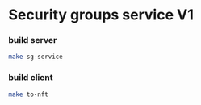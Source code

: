 # Security groups service V1

### build server
```bash
make sg-service
```

### build client
```bash
make to-nft
```
